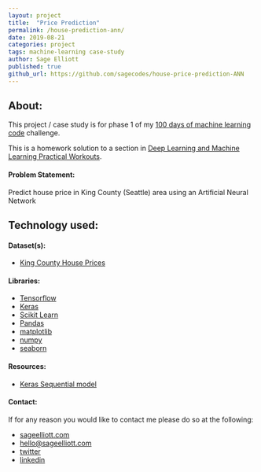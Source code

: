 ```yaml
---
layout: project
title:  "Price Prediction"
permalink: /house-prediction-ann/
date: 2019-08-21
categories: project
tags: machine-learning case-study
author: Sage Elliott
published: true
github_url: https://github.com/sagecodes/house-price-prediction-ANN
---
```



## About:

This project / case study is for phase 1 of my [100 days of machine learning code](https://sageelliott.com/100daysofmlcode/) challenge.

This is a homework solution to a section in [Deep Learning and Machine Learning Practical Workouts](https://www.udemy.com/course/deep-learning-machine-learning-practical). 

#### Problem Statement:

Predict house price in King County (Seattle) area using an Artificial Neural Network


## Technology used:

#### Dataset(s):

- [King County House Prices](https://www.kaggle.com/harlfoxem/housesalesprediction)

#### Libraries:

- [Tensorflow](https://www.tensorflow.org)
- [Keras](https://keras.io/)
- [Scikit Learn](https://scikit-learn.org/stable/)
- [Pandas](https://pandas.pydata.org/)
- [matplotlib](https://matplotlib.org/)
- [numpy](https://www.numpy.org/)
- [seaborn](https://seaborn.pydata.org/)

#### Resources:

- [Keras Sequential model](https://keras.io/getting-started/sequential-model-guide/)

#### Contact:

If for any reason you would like to contact me please do so at the following:

- [sageelliott.com](https://sageelliott.com/)
- [hello@sageelliott.com](hello@sageelliott.com)
- [twitter](https://twitter.com/sagecodes)
- [linkedin](https://www.linkedin.com/in/sageelliott)


